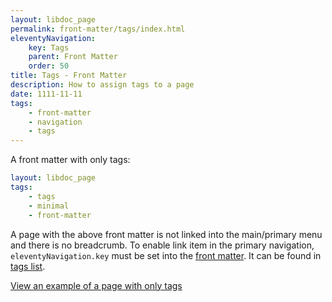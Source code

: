 ```yaml
---
layout: libdoc_page
permalink: front-matter/tags/index.html
eleventyNavigation:
    key: Tags
    parent: Front Matter
    order: 50
title: Tags - Front Matter
description: How to assign tags to a page
date: 1111-11-11
tags:
    - front-matter
    - navigation
    - tags
---
```

A front matter with only tags:

```yaml
layout: libdoc_page
tags:
    - tags
    - minimal
    - front-matter
```

A page with the above front matter is not linked into the main/primary menu and there is no breadcrumb. To enable link item in the primary navigation, `eleventyNavigation.key` must be set into the [front matter](/content/front-matter/index.md). It can be found in [tags list](/tags/).

[View an example of a page with only tags](/content/front-matter/examples/tags/)

